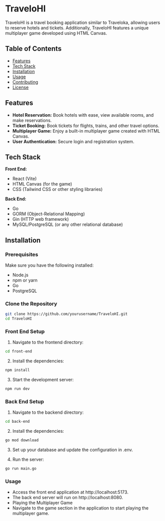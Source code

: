 # TraveloHI

TraveloHI is a travel booking application similar to Traveloka, allowing users to reserve hotels and tickets. Additionally, TraveloHI features a unique multiplayer game developed using HTML Canvas.

## Table of Contents

- [Features](#features)
- [Tech Stack](#tech-stack)
- [Installation](#installation)
- [Usage](#usage)
- [Contributing](#contributing)
- [License](#license)

## Features

- **Hotel Reservation:** Book hotels with ease, view available rooms, and make reservations.
- **Ticket Booking:** Book tickets for flights, trains, and other travel options.
- **Multiplayer Game:** Enjoy a built-in multiplayer game created with HTML Canvas.
- **User Authentication:** Secure login and registration system.

## Tech Stack

**Front End:**

- React (Vite)
- HTML Canvas (for the game)
- CSS (Tailwind CSS or other styling libraries)

**Back End:**

- Go
- GORM (Object-Relational Mapping)
- Gin (HTTP web framework)
- MySQL/PostgreSQL (or any other relational database)

## Installation

### Prerequisites

Make sure you have the following installed:

- Node.js
- npm or yarn
- Go
- PostgreSQL

### Clone the Repository

```bash
git clone https://github.com/yourusername/TraveloHI.git
cd TraveloHI
```

### Front End Setup
1. Navigate to the frontend directory:

```bash
cd front-end
```

2. Install the dependencies:
```bash
npm install
```

3. Start the development server:
```bash
npm run dev
```

### Back End Setup
1. Navigate to the backend directory:
```bash
cd back-end
```

2. Install the dependencies:
```bash
go mod download
```
3. Set up your database and update the configuration in .env.

4. Run the server:
```bash
go run main.go
```

### Usage
- Access the front end application at http://localhost:5173.
- The back end server will run on http://localhost:8080.
- Playing the Multiplayer Game
- Navigate to the game section in the application to start playing the multiplayer game.
